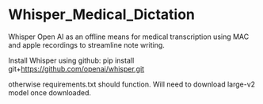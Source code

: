 # Whisper_Medical_Dictation
Whisper Open AI as an offline means for medical transcription using MAC and apple recordings to streamline note writing.

Install Whisper using github:
pip install git+https://github.com/openai/whisper.git 

otherwise requirements.txt should function. Will need to download large-v2 model once downloaded.
